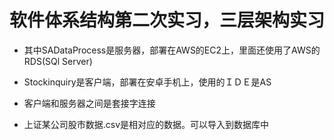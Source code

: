 # 软件体系结构第二次实习，三层架构实习

* 其中SADataProcess是服务器，部署在AWS的EC2上，里面还使用了AWS的RDS(SQl Server)

* Stockinquiry是客户端，部署在安卓手机上，使用的ＩＤＥ是AS

* 客户端和服务器之间是套接字连接

* 上证某公司股市数据.csv是相对应的数据。可以导入到数据库中